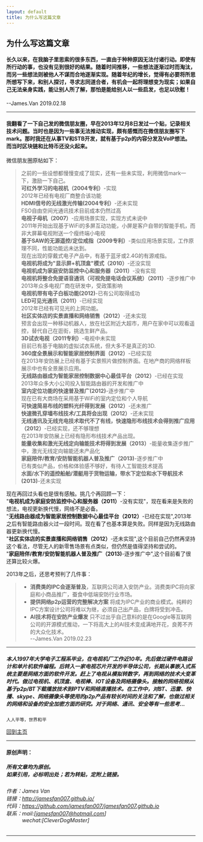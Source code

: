 ```yaml
---
layout: default
title: 为什么写这篇文章
---
```


## 为什么写这篇文章

#### 长久以来，在我脑子里思索的很多东西，一直由于种种原因无法付诸行动。即使有所行动的事，也没有见到很好的结果。随着时间推移，一些想法逐渐过时而淘汰，而另一些想法则被他人不谋而合地逐渐实现。随着年纪的增长，觉得有必要将所思所想写下来，和别人探讨，寻求志同道合者，有机会一起将理想变为现实；如果自己无法亲身实践，能让别人所了解，那怕是能给别人以一些启发，也足以欣慰！  
--James.Van 2019.02.18  

---

#### 我翻看了一下自己发的微信朋友圈，早在2013年12月8日发过一个贴，记录相关技术问题。当时也是因为一些事无法推动实现，颇有感慨而在微信朋友圈写下mark。那时我还在从事TV和STB开发，就有基于p2p的内容分发及VoIP想法。而当时区块链和比特币还没火起来。  
微信朋友圈原帖如下： 

> 之前的一些设想都慢慢变成了现实，还有一些未实现，利用微信mark一下，激励一下自己。  
> **可红外学习的电视机（2004专利）**-实现  
> 	2012年已经有电视厂商整合该功能  
> **HDMI信号的无线激光传输(2004专利）**-还未实现  
> 	FSO自由空间光通讯技术目前成本仍然过高  
> **电视子母机（2007）**-应用场景实现，实现方式未说中  
> 	2011年开始出现基于WiFi的多屏互动功能，小屏是客户自带的智能手机，而非大屏幕电视附送一个瘦终端小电视  
> **基于SAW的无源遥控/定位戒指（2009专利）**-类似应用场景实现，工作原理不同，性能功能远未达到。  
>   现在出现的穿戴式电子产品中，有基于蓝牙或2.4G的有源戒指。  
> **电视机将成为"显示屏+机顶盒"模式（2010）**-还没实现  
> **电视机成为家庭安防监控中心和服务器（2011）**-没有实现  
> **电视机将整合免提语音通讯（可视免提电话会议系统）（2011）**-逐步推广中  
> 	2013年众多电视厂商在研发中，受政策影响  
> **电视机带有电子白板功能(2012)**-已有公司取得成功  
> **LED可见光通讯（2011）**-已经实现  
> 	2012年已经有可见光的上网功能。  
> **社区实体店的实景直播和网络销售（2012）**-还未实现  
>  预言会出现一种移动机器人，放在社区附近大超市，用户在家中可以观看遥控，替代自己在逛街，挑选生鲜产品。  
> **3D试衣电视（2011专利）**-电视中未实现  
>  目前已有基于电脑的虚拟试衣系统，但大多不是真正的3D.  
> **360度全景展示和智能家居控制界面（2012）**-已经实现  
> 	在2013年安防展上已经有基于实景照片做控制界面。在地产商的网络样板展示中也有全景展示应用。  
> **无线路由器成为智能家居控制数据中心最佳平台（2012）**-已经在实现  
> 	2013年众多大小公司投入智能路由器的开发和推广中  
> **室内定位功能的快速普及推广(2012)**-逐步推广中  
> 	现在已有大商场在采用基于WiFi的室内定位和个人导航  
> **可快速简易布线的塑料光纤得到发展（2012）**-还未推广  
> **快速微孔穿墙布线技术/工具将会出现（2012）**-还未实现  
> **无线通讯及无线充电技术取代不了有线，快速隐形布线技术会得到推广应用（2012）**-已经实现，还不够理想  
> 	在2013年安防展上已经有隐形布线技术产品出现。  
> **能量收集和激光无线定向输能技术将得到发展（2013）**-能量收集逐步推广中，激光无线定向输能还未产品化  
> **家庭陪伴/教育/安防智能机器人普及推广（2013)**-逐步推广中  
> 	已有类似产品，价格和体验感不够好，有待人工智能技术提高  
> **水面/水下的遥控船舶/潜艇用于货物运输，带水下定位和水下导航技术(2013)**-还未实现  

现在再回过头看也是很有感触。挑几个再回顾一下：  
"**电视机成为家庭安防监控中心和服务器（2011）**-没有实现"，现在看来是失败的想法，电视更新换代慢，网络不是必备。  
"**无线路由器成为智能家居控制数据中心最佳平台（2012）**-已经在实现",2013年之后有智能路由器火过一段时间。现在看了也基本算是失败。同样是因为无线路由器更新换代慢。  
"**社区实体店的实景直播和网络销售（2012）**-还未实现",这个目前自己仍然再坚持这个看法，尽管无人的新零售场景有点类似，但仍然是值得坚持和尝试的。    
"**家庭陪伴/教育/安防智能机器人普及推广（2013)**-逐步推广中",这个目前看了很还算比较火爆。  

2013年之后，还思考预判了几件事：  
> * **消费类的IPC会逐渐普及**，互联网公司进入安防产业。消费类IPC将向家庭和小商品推广，蚕食中低端安防行业市场。  
> * **提供网络p2p运营的完整解决方案** 将成为IPC产业的商业模式。纯粹的IPC方案设计公司将难以为继，必须自己出产品，白牌将受到冲击。  
> * **AI技术将在安防产业爆发** 只不过出乎自己意料的是在Google等互联网公司的开源模式推动，一下将高大上的AI技术变成满地开花，良莠不齐的大众化技术。    
--James.Van 2019.02.23

---

#### 

##### 本人1997年大学电子工程系毕业，在电视机厂工作近10年。先后做过硬件电路设计和单片机软件编程。后转入一家电视芯片开发的半导体公司，长期从事嵌入式系统主要是网络方面的软件开发。赶上了电视从模拟转数字，再到网络的技术大变革时代。做过电视机、机顶盒、电视棒、IOT设备及网络摄像头。接触的网络视频从基于p2p/BT下载播放技术到IPTV和网络直播技术。在工作中，对BT、迅雷、快播、skype、网络摄像头等使用的p2p产品有较长时间的关注和了解，也做过相关的网络和设备的安全加密方面的研究。对于网络、通讯、安全等有一些思考...
```
人人平等，世界和平
```

[回到主页](http://jamesfan007.github.io/)

---

#### 原创声明：

##### 所有文章均为原创。 <br/> 如果引用，必标明出处；若为转贴，定附上链接。

###### 作者：James Van <br/> 链接：http://jamesfan007.github.io/ <br/> 代码：https://github.com/jamesfan007/jamesfan007.github.io <br/> 联系：mail:[jamesfan007@hotmail.com]  <br/> &emsp;&emsp;&emsp;wechat:[CleverDogMaster]

---
